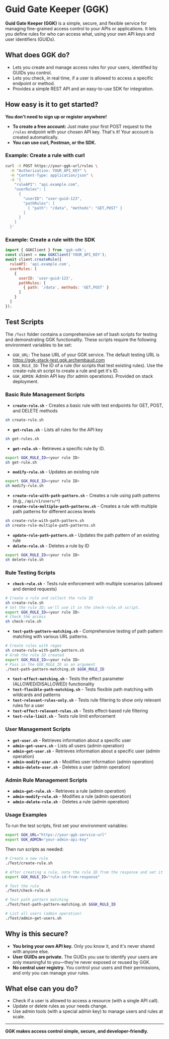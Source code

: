 # Guid Gate Keeper (GGK)

**Guid Gate Keeper (GGK)** is a simple, secure, and flexible service for managing fine-grained access control to your APIs or applications. It lets you define rules for who can access what, using your own API keys and user identifiers (GUIDs).

## What does GGK do?
- Lets you create and manage access rules for your users, identified by GUIDs you control.
- Lets you check, in real time, if a user is allowed to access a specific endpoint or method.
- Provides a simple REST API and an easy-to-use SDK for integration.

## How easy is it to get started?
**You don't need to sign up or register anywhere!**

- **To create a free account:** Just make your first POST request to the `/rules` endpoint with your chosen API key. That's it! Your account is created automatically.
- **You can use curl, Postman, or the SDK.**

### Example: Create a rule with curl
```sh
curl -X POST https://your-ggk-url/rules \
  -H "Authorization: YOUR_API_KEY" \
  -H "Content-Type: application/json" \
  -d '{
    "ruleAPI": "api.example.com",
    "userRules": [
      {
        "userID": "user-guid-123",
        "pathRules": [
          { "path": "/data", "methods": "GET,POST" }
        ]
      }
    ]
  }'
```

### Example: Create a rule with the SDK
```js
import { GGKClient } from 'ggk-sdk';
const client = new GGKClient('YOUR_API_KEY');
await client.createRule({
  ruleAPI: 'api.example.com',
  userRules: [
    {
      userID: 'user-guid-123',
      pathRules: [
        { path: '/data', methods: 'GET,POST' }
      ]
    }
  ]
});
```

## Test Scripts

The `/Test` folder contains a comprehensive set of bash scripts for testing and demonstrating GGK functionality. These scripts require the following environment variables to be set:

- `GGK_URL`: The base URL of your GGK service. The default testing URL is https://ggk-stack-test.ggk.archembaud.com
- `GGK_RULE_ID`: The ID of a rule (for scripts that test existing rules). Use the create-rule.sh script to create a rule and get it's ID.
- `GGK_ADMIN`: Admin API key (for admin operations). Provided on stack deployment.

### Basic Rule Management Scripts

- **`create-rule.sh`** - Creates a basic rule with test endpoints for GET, POST, and DELETE methods

```bash
sh create-rule.sh
```
- **`get-rules.sh`** - Lists all rules for the API key

```bash
sh get-rules.sh
```

- **`get-rule.sh`** - Retrieves a specific rule by ID.
```bash
export GGK_RULE_ID=<your rule ID>
sh get-rule.sh
```
- **`modify-rule.sh`** - Updates an existing rule
```bash
export GGK_RULE_ID=<your rule ID>
sh modify-rule.sh
```
- **`create-rule-with-path-pattern.sh`** - Creates a rule using path patterns (e.g., `/api/v1/users/*`)
- **`create-rule-multiple-path-patterns.sh`** - Creates a rule with multiple path patterns for different access levels
```bash
sh create-rule-with-path-pattern.sh
sh create-rule-multiple-path-patterns.sh
```

- **`update-rule-path-pattern.sh`** - Updates the path pattern of an existing rule
- **`delete-rule.sh`** - Deletes a rule by ID
```bash
export GGK_RULE_ID=<your rule ID>
sh delete-rule.sh
```

### Rule Testing Scripts

- **`check-rule.sh`** - Tests rule enforcement with multiple scenarios (allowed and denied requests)
```bash
# Create a rule and collect the rule ID
sh create-rule.sh
# Set the rule ID; we'll use it in the check-rule.sh script.
export GGK_RULE_ID=<your rule ID>
# Check the access
sh check-rule.sh
```
- **`test-path-pattern-matching.sh`** - Comprehensive testing of path pattern matching with various URL patterns.
```bash
# Create rules with regex
sh create-rule-with-path-pattern.sh
# Grab the rule ID created
export GGK_RULE_ID=<your rule ID>
# Pass in the GGK_RULE_ID as an argument
./test-path-pattern-matching.sh $GGK_RULE_ID
```

- **`test-effect-matching.sh`** - Tests the effect parameter (ALLOWED/DISALLOWED) functionality
- **`test-flexible-path-matching.sh`** - Tests flexible path matching with wildcards and patterns
- **`test-relevant-rules-only.sh`** - Tests rule filtering to show only relevant rules for a user
- **`test-effect-relevant-rules.sh`** - Tests effect-based rule filtering
- **`test-rule-limit.sh`** - Tests rule limit enforcement

### User Management Scripts

- **`get-user.sh`** - Retrieves information about a specific user
- **`admin-get-users.sh`** - Lists all users (admin operation)
- **`admin-get-user.sh`** - Retrieves information about a specific user (admin operation)
- **`admin-modify-user.sh`** - Modifies user information (admin operation)
- **`admin-delete-user.sh`** - Deletes a user (admin operation)

### Admin Rule Management Scripts

- **`admin-get-rule.sh`** - Retrieves a rule (admin operation)
- **`admin-modify-rule.sh`** - Modifies a rule (admin operation)
- **`admin-delete-rule.sh`** - Deletes a rule (admin operation)

### Usage Examples

To run the test scripts, first set your environment variables:

```bash
export GGK_URL="https://your-ggk-service-url"
export GGK_ADMIN="your-admin-api-key"
```

Then run scripts as needed:

```bash
# Create a new rule
./Test/create-rule.sh

# After creating a rule, note the rule ID from the response and set it
export GGK_RULE_ID="rule-id-from-response"

# Test the rule
./Test/check-rule.sh

# Test path pattern matching
./Test/test-path-pattern-matching.sh $GGK_RULE_ID

# List all users (admin operation)
./Test/admin-get-users.sh
```

## Why is this secure?
- **You bring your own API key.** Only you know it, and it's never shared with anyone else.
- **User GUIDs are private.** The GUIDs you use to identify your users are only meaningful to you—they're never exposed or reused by GGK.
- **No central user registry.** You control your users and their permissions, and only you can manage your rules.

## What else can you do?
- Check if a user is allowed to access a resource (with a single API call).
- Update or delete rules as your needs change.
- Use admin tools (with a special admin key) to manage users and rules at scale.

---

**GGK makes access control simple, secure, and developer-friendly.**
